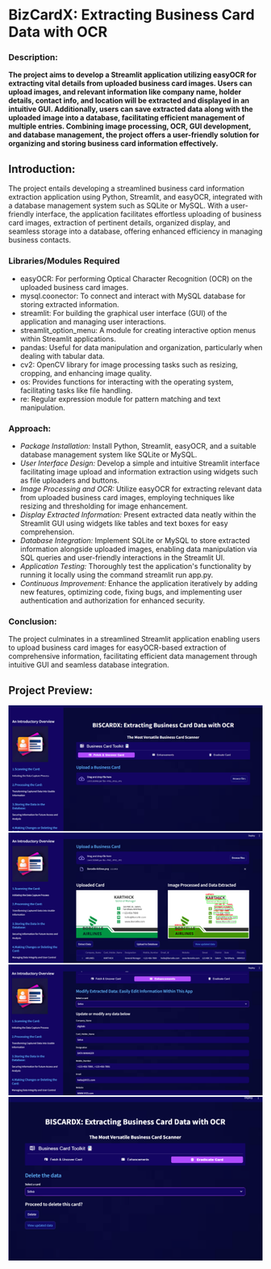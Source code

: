 # BizCardX: Extracting Business Card Data with OCR #
### Description: ##
**The project aims to develop a Streamlit application utilizing easyOCR for extracting vital details from uploaded business card images. Users can upload images, and relevant information like company name, holder details, contact info, and location will be extracted and displayed in an intuitive GUI. Additionally, users can save extracted data along with the uploaded image into a database, facilitating efficient management of multiple entries. Combining image processing, OCR, GUI development, and database management, the project offers a user-friendly solution for organizing and storing business card information effectively.**

## Introduction: ##
The project entails developing a streamlined business card information extraction application using Python, Streamlit, and easyOCR, integrated with a database management system such as SQLite or MySQL. With a user-friendly interface, the application facilitates effortless uploading of business card images, extraction of pertinent details, organized display, and seamless storage into a database, offering enhanced efficiency in managing business contacts.

### Libraries/Modules Required ###

- easyOCR: For performing Optical Character Recognition (OCR) on the uploaded business card images.
- mysql.coonector: To connect and interact with MySQL database for storing extracted information.
- streamlit: For building the graphical user interface (GUI) of the application and managing user interactions.
- streamlit_option_menu: A module for creating interactive option menus within Streamlit applications.
- pandas: Useful for data manipulation and organization, particularly when dealing with tabular data.
- cv2: OpenCV library for image processing tasks such as resizing, cropping, and enhancing image quality.
- os:  Provides functions for interacting with the operating system, facilitating tasks like file handling.
- re:  Regular expression module for pattern matching and text manipulation.

### Approach: ###

- *Package Installation:* Install Python, Streamlit, easyOCR, and a suitable database management system like SQLite or MySQL.
- *User Interface Design:* Develop a simple and intuitive Streamlit interface facilitating image upload and information extraction using widgets such as file uploaders and buttons.
- *Image Processing and OCR:* Utilize easyOCR for extracting relevant data from uploaded business card images, employing techniques like resizing and thresholding for image enhancement.
- *Display Extracted Information:* Present extracted data neatly within the Streamlit GUI using widgets like tables and text boxes for easy comprehension.
- *Database Integration:* Implement SQLite or MySQL to store extracted information alongside uploaded images, enabling data manipulation via SQL queries and user-friendly interactions in the Streamlit UI.
- *Application Testing:* Thoroughly test the application's functionality by running it locally using the command streamlit run app.py.
- *Continuous Improvement:* Enhance the application iteratively by adding new features, optimizing code, fixing bugs, and implementing user authentication and authorization for enhanced security.

### Conclusion: ###
The project culminates in a streamlined Streamlit application enabling users to upload business card images for easyOCR-based extraction of comprehensive information, facilitating efficient data management through intuitive GUI and seamless database integration.

## Project Preview: ##

![alt text](image.png)
![alt text](image-1.png)
![alt text](image-2.png)
![alt text](image-3.png)